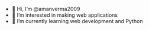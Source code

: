 - 👋 Hi, I’m @amanverma2009
- 👀 I’m interested in making web applications
- 🌱 I’m currently learning web development and Python
<!---
amanverma2009/amanverma2009 is a ✨ special ✨ repository because its `README.md` (this file) appears on your GitHub profile.
You can click the Preview link to take a look at your changes.
--->

